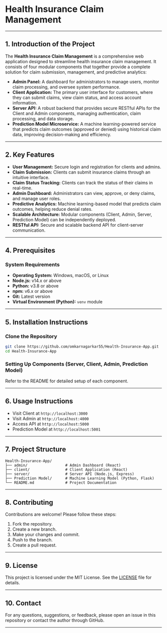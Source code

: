 
# Health Insurance Claim Management

---

## 1. Introduction of the Project

The **Health Insurance Claim Management** is a comprehensive web application designed to streamline health insurance claim management. It consists of four modular components that together provide a complete solution for claim submission, management, and predictive analytics:

- **Admin Panel:** A dashboard for administrators to manage users, monitor claim processing, and oversee system performance.
- **Client Application:** The primary user interface for customers, where they can submit claims, view claim status, and access account information.
- **Server API:** A robust backend that provides secure RESTful APIs for the Client and Admin components, managing authentication, claim processing, and data storage.
- **Prediction Model Microservice:** A machine learning-powered service that predicts claim outcomes (approved or denied) using historical claim data, improving decision-making and efficiency.

---

## 2. Key Features

- **User Management:** Secure login and registration for clients and admins.
- **Claim Submission:** Clients can submit insurance claims through an intuitive interface.
- **Claim Status Tracking:** Clients can track the status of their claims in real-time.
- **Admin Dashboard:** Administrators can view, approve, or deny claims, and manage user roles.
- **Predictive Analytics:** Machine learning-based model that predicts claim outcomes, helping reduce denial rates.
- **Scalable Architecture:** Modular components (Client, Admin, Server, Prediction Model) can be independently deployed.
- **RESTful API:** Secure and scalable backend API for client-server communication.

---

## 4. Prerequisites

### System Requirements
- **Operating System:** Windows, macOS, or Linux
- **Node.js:** v14.x or above
- **Python:** v3.8 or above
- **npm:** v6.x or above
- **Git:** Latest version
- **Virtual Environment (Python):** `venv` module

---

## 5. Installation Instructions

### Clone the Repository
```bash
git clone https://github.com/omkarnagarkar55/Health-Insurance-App.git
cd Health-Insurance-App
```

### Setting Up Components (Server, Client, Admin, Prediction Model)
Refer to the README for detailed setup of each component.

---

## 6. Usage Instructions
- Visit Client at `http://localhost:3000`
- Visit Admin at `http://localhost:4000`
- Access API at `http://localhost:5000`
- Prediction Model at `http://localhost:5001`

---

## 7. Project Structure

```
Health-Insurance-App/
├── admin/                 # Admin Dashboard (React)
├── client/                # Client Application (React)
├── server/                # Server API (Node.js, Express)
├── Prediction Model/      # Machine Learning Model (Python, Flask)
└── README.md              # Project Documentation
```

---

## 8. Contributing

Contributions are welcome! Please follow these steps:
1. Fork the repository.
2. Create a new branch.
3. Make your changes and commit.
4. Push to the branch.
5. Create a pull request.

---

## 9. License

This project is licensed under the MIT License. See the [LICENSE](LICENSE) file for details.

---

## 10. Contact

For any questions, suggestions, or feedback, please open an issue in this repository or contact the author through GitHub.

---
